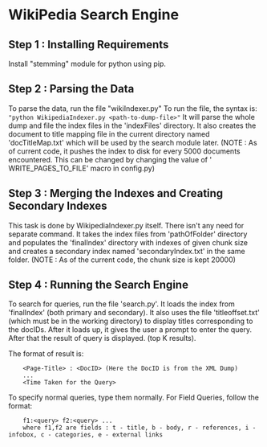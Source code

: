 # WikiPedia Search Engine

## Step 1 : Installing Requirements

Install "stemming" module for python using pip. 

## Step 2 : Parsing the Data

To parse the data, run the file "wikiIndexer.py"
To run the file, the syntax is: `"python WikipediaIndexer.py <path-to-dump-file>"`
It will parse the whole dump and file the index files in the 'indexFiles' directory. It also creates the document to title mapping file in the current directory named 'docTitleMap.txt' which will be used by the search module later. (NOTE : As of current code, it pushes the index to disk for every 5000 documents encountered. This can be changed by changing the value of ' WRITE_PAGES_TO_FILE' macro in config.py)

## Step 3 : Merging the Indexes and Creating Secondary Indexes

This task is done by WikipediaIndexer.py itself. There isn't any need for separate command. It takes the index files from 'pathOfFolder' directory and populates the 'finalIndex' directory with indexes of given chunk size and creates a secondary index named 'secondaryIndex.txt' in the same folder. (NOTE : As of the current code, the chunk size is kept 20000)

## Step 4 : Running the Search Engine

To search for queries, run the file 'search.py'. It loads the index from 'finalIndex' (both primary and secondary). It also uses the file 'titleoffset.txt' (which must be in the working directory) to display titles corresponding to the docIDs. After it loads up, it gives the user a prompt to enter the query. After that the result of query is displayed. (top K results).

The format of result is:
```
	<Page-Title> : <DocID> (Here the DocID is from the XML Dump)
	...
	<Time Taken for the Query>
```

To specify normal queries, type them normally. For Field Queries, follow the format:
```
	f1:<query> f2:<query> ...
	where f1,f2 are fields : t - title, b - body, r - references, i - infobox, c - categories, e - external links
```